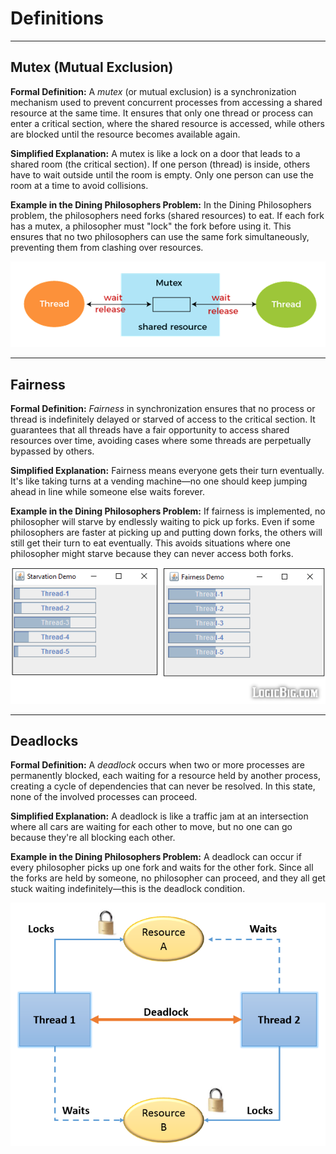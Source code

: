 # Definitions

---

## **Mutex (Mutual Exclusion)**

**Formal Definition:**
A *mutex* (or mutual exclusion) is a synchronization mechanism used to prevent concurrent processes from accessing a shared resource at the same time. It ensures that only one thread or process can enter a critical section, where the shared resource is accessed, while others are blocked until the resource becomes available again.

**Simplified Explanation:**
A mutex is like a lock on a door that leads to a shared room (the critical section). If one person (thread) is inside, others have to wait outside until the room is empty. Only one person can use the room at a time to avoid collisions.

**Example in the Dining Philosophers Problem:**
In the Dining Philosophers problem, the philosophers need forks (shared resources) to eat. If each fork has a mutex, a philosopher must "lock" the fork before using it. This ensures that no two philosophers can use the same fork simultaneously, preventing them from clashing over resources.

![alt](./mutex.png)

---

## **Fairness**

**Formal Definition:**
*Fairness* in synchronization ensures that no process or thread is indefinitely delayed or starved of access to the critical section. It guarantees that all threads have a fair opportunity to access shared resources over time, avoiding cases where some threads are perpetually bypassed by others.

**Simplified Explanation:**
Fairness means everyone gets their turn eventually. It's like taking turns at a vending machine—no one should keep jumping ahead in line while someone else waits forever.

**Example in the Dining Philosophers Problem:**
If fairness is implemented, no philosopher will starve by endlessly waiting to pick up forks. Even if some philosophers are faster at picking up and putting down forks, the others will still get their turn to eat eventually. This avoids situations where one philosopher might starve because they can never access both forks.

![alt](./fairness.png)

---

## **Deadlocks**

**Formal Definition:**
A *deadlock* occurs when two or more processes are permanently blocked, each waiting for a resource held by another process, creating a cycle of dependencies that can never be resolved. In this state, none of the involved processes can proceed.

**Simplified Explanation:**
A deadlock is like a traffic jam at an intersection where all cars are waiting for each other to move, but no one can go because they're all blocking each other.

**Example in the Dining Philosophers Problem:**
A deadlock can occur if every philosopher picks up one fork and waits for the other fork. Since all the forks are held by someone, no philosopher can proceed, and they all get stuck waiting indefinitely—this is the deadlock condition.

![alt](./deadlock.png)